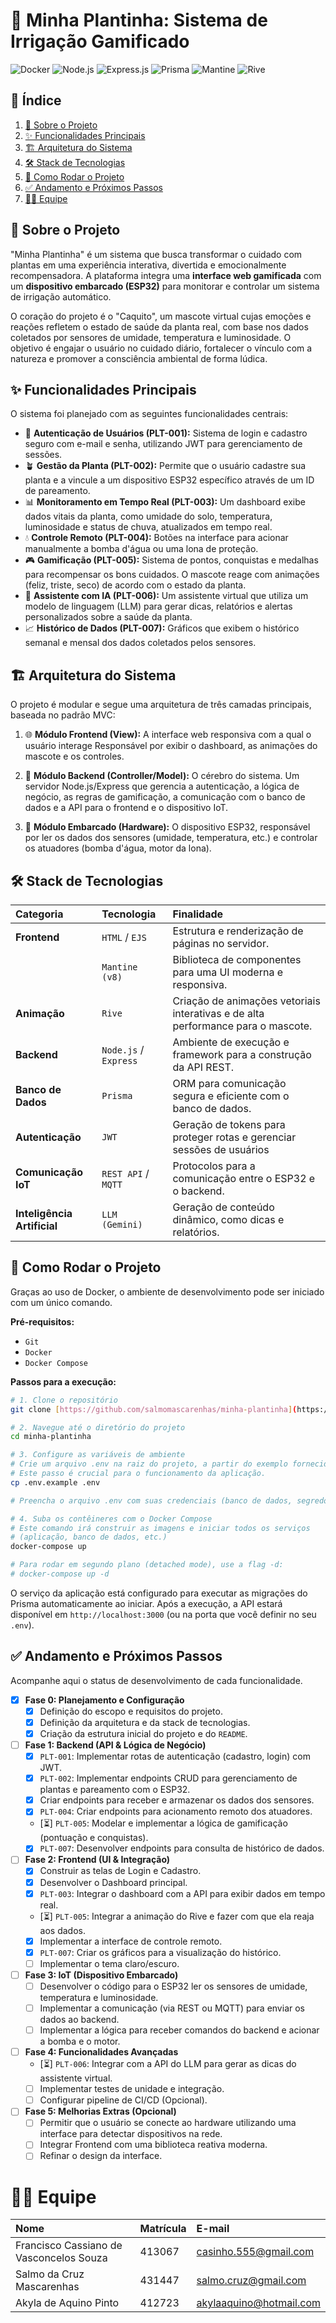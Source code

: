 # 🌿 Minha Plantinha: Sistema de Irrigação Gamificado
![Docker](https://img.shields.io/badge/Docker-2496ED?style=for-the-badge&logo=docker&logoColor=white)
![Node.js](https://img.shields.io/badge/Node.js-339933?style=for-the-badge&logo=nodedotjs&logoColor=white)
![Express.js](https://img.shields.io/badge/Express.js-000000?style=for-the-badge&logo=express&logoColor=white)
![Prisma](https://img.shields.io/badge/Prisma-2D3748?style=for-the-badge&logo=prisma&logoColor=white)
![Mantine](https://img.shields.io/badge/Mantine-339AF0?style=for-the-badge&logo=mantine&logoColor=white)
![Rive](https://img.shields.io/badge/Rive-E85599?style=for-the-badge&logo=rive&logoColor=white)

## 📄 Índice
1.  [🎯 Sobre o Projeto](#-sobre-o-projeto)
2.  [✨ Funcionalidades Principais](#-funcionalidades-principais)
3.  [🏗️ Arquitetura do Sistema](#️-arquitetura-do-sistema)
4.  [🛠️ Stack de Tecnologias](#️-stack-de-tecnologias)
5.  [🚀 Como Rodar o Projeto](#-como-rodar-o-projeto)
6.  [✅ Andamento e Próximos Passos](#-andamento-e-próximos-passos)
7.  [👨‍💻 Equipe](#-equipe)

## 🎯 Sobre o Projeto
"Minha Plantinha" é um sistema que busca transformar o cuidado com plantas em uma experiência interativa, divertida e emocionalmente recompensadora. A plataforma integra uma **interface web gamificada** com um **dispositivo embarcado (ESP32)** para monitorar e controlar um sistema de irrigação automático.

O coração do projeto é o "Caquito", um mascote virtual cujas emoções e reações refletem o estado de saúde da planta real, com base nos dados coletados por sensores de umidade, temperatura e luminosidade. O objetivo é engajar o usuário no cuidado diário, fortalecer o vínculo com a natureza e promover a consciência ambiental de forma lúdica.

## ✨ Funcionalidades Principais
O sistema foi planejado com as seguintes funcionalidades centrais:

* 🔐 **Autenticação de Usuários (PLT-001):** Sistema de login e cadastro seguro com e-mail e senha, utilizando JWT para gerenciamento de sessões.
* 🪴 **Gestão da Planta (PLT-002):** Permite que o usuário cadastre sua planta e a vincule a um dispositivo ESP32 específico através de um ID de pareamento.
* 📊 **Monitoramento em Tempo Real (PLT-003):** Um dashboard exibe dados vitais da planta, como umidade do solo, temperatura, luminosidade e status de chuva, atualizados em tempo real.
* 💧 **Controle Remoto (PLT-004):** Botões na interface para acionar manualmente a bomba d'água ou uma lona de proteção.
* 🎮 **Gamificação (PLT-005):** Sistema de pontos, conquistas e medalhas para recompensar os bons cuidados. O mascote reage com animações (feliz, triste, seco) de acordo com o estado da planta.
* 🤖 **Assistente com IA (PLT-006):** Um assistente virtual que utiliza um modelo de linguagem (LLM) para gerar dicas, relatórios e alertas personalizados sobre a saúde da planta.
* 📈 **Histórico de Dados (PLT-007):** Gráficos que exibem o histórico semanal e mensal dos dados coletados pelos sensores.

## 🏗️ Arquitetura do Sistema
O projeto é modular e segue uma arquitetura de três camadas principais, baseada no padrão MVC:

1.  🌐 **Módulo Frontend (View):** A interface web responsiva com a qual o usuário interage Responsável por exibir o dashboard, as animações do mascote e os controles.

2. 🔗 **Módulo Backend (Controller/Model):** O cérebro do sistema. Um servidor Node.js/Express que gerencia a autenticação, a lógica de negócio, as regras de gamificação, a comunicação com o banco de dados e a API para o frontend e o dispositivo IoT.

3. 📡 **Módulo Embarcado (Hardware):** O dispositivo ESP32, responsável por ler os dados dos sensores (umidade, temperatura, etc.) e controlar os atuadores (bomba d'água, motor da lona).

## 🛠️ Stack de Tecnologias
| Categoria | Tecnologia | Finalidade |
| :--- | :--- | :--- |
| **Frontend** | `HTML` / `EJS` | Estrutura e renderização de páginas no servidor. |
| | `Mantine (v8)` | Biblioteca de componentes para uma UI moderna e responsiva. |
| **Animação** | `Rive` | Criação de animações vetoriais interativas e de alta performance para o mascote. |
| **Backend** | `Node.js` / `Express` | Ambiente de execução e framework para a construção da API REST. |
| **Banco de Dados** | `Prisma` | ORM para comunicação segura e eficiente com o banco de dados. |
| **Autenticação** | `JWT` | Geração de tokens para proteger rotas e gerenciar sessões de usuários |
| **Comunicação IoT**| `REST API` / `MQTT` | Protocolos para a comunicação entre o ESP32 e o backend. |
| **Inteligência Artificial**| `LLM (Gemini)` | Geração de conteúdo dinâmico, como dicas e relatórios. |

## 🚀 Como Rodar o Projeto
Graças ao uso de Docker, o ambiente de desenvolvimento pode ser iniciado com um único comando.

**Pré-requisitos:**
* `Git`
* `Docker`
* `Docker Compose`

**Passos para a execução:**

```bash
# 1. Clone o repositório
git clone [https://github.com/salmomascarenhas/minha-plantinha](https://github.com/salmomascarenhas/minha-plantinha)

# 2. Navegue até o diretório do projeto
cd minha-plantinha

# 3. Configure as variáveis de ambiente
# Crie um arquivo .env na raiz do projeto, a partir do exemplo fornecido.
# Este passo é crucial para o funcionamento da aplicação.
cp .env.example .env

# Preencha o arquivo .env com suas credenciais (banco de dados, segredos, etc.)

# 4. Suba os contêineres com o Docker Compose
# Este comando irá construir as imagens e iniciar todos os serviços
# (aplicação, banco de dados, etc.)
docker-compose up

# Para rodar em segundo plano (detached mode), use a flag -d:
# docker-compose up -d
````

O serviço da aplicação está configurado para executar as migrações do Prisma automaticamente ao iniciar. Após a execução, a API estará disponível em `http://localhost:3000` (ou na porta que você definir no seu `.env`).

## ✅ Andamento e Próximos Passos
Acompanhe aqui o status de desenvolvimento de cada funcionalidade.

  * [x] **Fase 0: Planejamento e Configuração**
      * [x] Definição do escopo e requisitos do projeto.
      * [x] Definição da arquitetura e da stack de tecnologias.
      * [x] Criação da estrutura inicial do projeto e do `README`.

  * [ ] **Fase 1: Backend (API & Lógica de Negócio)**
      * [x] `PLT-001`: Implementar rotas de autenticação (cadastro, login) com JWT.
      * [x] `PLT-002`: Implementar endpoints CRUD para gerenciamento de plantas e pareamento com o ESP32.
      * [x] Criar endpoints para receber e armazenar os dados dos sensores.
      * [x] `PLT-004`: Criar endpoints para acionamento remoto dos atuadores.
      * [⏳] `PLT-005`: Modelar e implementar a lógica de gamificação (pontuação e conquistas).
      * [x] `PLT-007`: Desenvolver endpoints para consulta de histórico de dados.
      
  * [ ] **Fase 2: Frontend (UI & Integração)**
      * [x] Construir as telas de Login e Cadastro.
      * [x] Desenvolver o Dashboard principal.
      * [x] `PLT-003`: Integrar o dashboard com a API para exibir dados em tempo real.
      * [⏳] `PLT-005`: Integrar a animação do Rive e fazer com que ela reaja aos dados.
      * [x] Implementar a interface de controle remoto.
      * [x] `PLT-007`: Criar os gráficos para a visualização do histórico.
      * [ ] Implementar o tema claro/escuro.
    
  * [ ] **Fase 3: IoT (Dispositivo Embarcado)**
      * [ ] Desenvolver o código para o ESP32 ler os sensores de umidade, temperatura e luminosidade.
      * [ ] Implementar a comunicação (via REST ou MQTT) para enviar os dados ao backend.
      * [ ] Implementar a lógica para receber comandos do backend e acionar a bomba e o motor.

  * [ ] **Fase 4: Funcionalidades Avançadas**
      * [⏳] `PLT-006`: Integrar com a API do LLM para gerar as dicas do assistente virtual.
      * [ ] Implementar testes de unidade e integração.
      * [ ] Configurar pipeline de CI/CD (Opcional).

  * [ ] **Fase 5: Melhorias Extras (Opcional)**
      * [ ] Permitir que o usuário se conecte ao hardware utilizando uma interface para detectar dispositivos na rede.
      * [ ] Integrar Frontend com uma biblioteca reativa moderna.
      * [ ] Refinar o design da interface.
      
# 👨‍💻 Equipe
| Nome | Matrícula | E-mail |
| :--- | :--- | :--- |
| Francisco Cassiano de Vasconcelos Souza | 413067 | casinho.555@gmail.com
Salmo da Cruz Mascarenhas | 431447 | salmo.cruz@gmail.com
Akyla de Aquino Pinto | 412723 | akylaaquino@hotmail.com 
